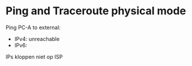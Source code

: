# Ping and Traceroute physical mode

Ping PC-A to external:

- IPv4: unreachable
- IPv6:

IPs kloppen niet op ISP
